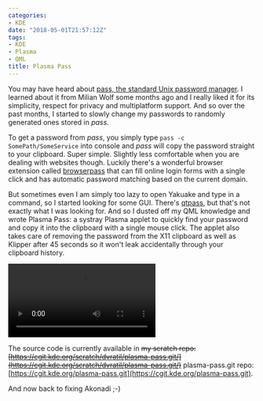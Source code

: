 ```yaml
---
categories:
- KDE
date: "2018-05-01T21:57:12Z"
tags:
- KDE
- Plasma
- QML
title: Plasma Pass
---
```

You may have heard about [pass, the standard Unix password manager](https://www.passwordstore.org). I learned about it from Milian Wolf some months ago and I really liked it for its simplicity, respect for privacy and multiplatform support. And so over the past months, I started to slowly change my passwords to randomly generated ones stored in *pass.*

To get a password from *pass*, you simply type `pass -c SomePath/SomeService` into console and *pass* will copy the password straight to your clipboard. Super simple. Slightly less comfortable when you are dealing with websites though. Luckily there's a wonderful browser extension called [browserpass](https://github.com/dannyvankooten/browserpass#readme) that can fill online login forms with a single click and has automatic password matching based on the current domain.

But sometimes even I am simply too lazy to open Yakuake and type in a command, so I started looking for some GUI. There's [qtpass](https://qtpass.org), but that's not exactly what I was looking for. And so I dusted off my QML knowledge and wrote Plasma Pass: a systray Plasma applet to quickly find your password and copy it into the clipboard with a single mouse click. The applet also takes care of removing the password from the X11 clipboard as well as Klipper after 45 seconds so it won't leak accidentally through your clipboard history.

<video src="/assets/videos/plasma-pass.mp4" controls style="max-width: 100%"></video>

The source code is currently available in ~~my scratch repo: [https://cgit.kde.org/scratch/dvratil/plasma-pass.git/](https://cgit.kde.org/scratch/dvratil/plasma-pass.git/)~~ plasma-pass.git repo: [https://cgit.kde.org/plasma-pass.git](https://cgit.kde.org/plasma-pass.git).

And now back to fixing Akonadi ;-)
